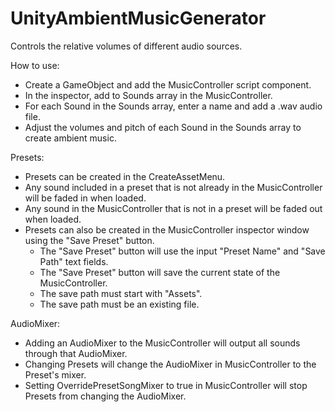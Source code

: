 # UnityAmbientMusicGenerator
 Controls the relative volumes of different audio sources.

How to use:
- Create a GameObject and add the MusicController script component.
- In the inspector, add to Sounds array in the MusicController.
- For each Sound in the Sounds array, enter a name and add a .wav audio file.
- Adjust the volumes and pitch of each Sound in the Sounds array to create ambient music.

Presets:
- Presets can be created in the CreateAssetMenu.
- Any sound included in a preset that is not already in the MusicController will be faded in when loaded.
- Any sound in the MusicController that is not in a preset will be faded out when loaded.
- Presets can also be created in the MusicController inspector window using the "Save Preset" button.
	- The "Save Preset" button will use the input "Preset Name" and "Save Path" text fields.
	- The "Save Preset" button will save the current state of the MusicController.
	- The save path must start with "Assets".
	- The save path must be an existing file.

AudioMixer:
- Adding an AudioMixer to the MusicController will output all sounds through that AudioMixer.
- Changing Presets will change the AudioMixer in MusicController to the Preset's mixer.
- Setting OverridePresetSongMixer to true in MusicController will stop Presets from changing the AudioMixer.


